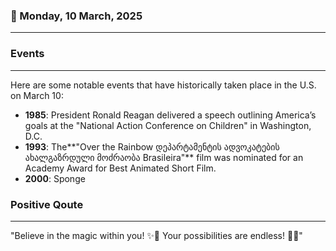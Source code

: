 ### 📅 Monday, 10 March, 2025
------
### Events
------
Here are some notable events that have historically taken place in the U.S. on March 10:

- **1985**: President Ronald Reagan delivered a speech outlining America’s goals at the "National Action Conference on Children" in Washington, D.C.
- **1993**: The**"Over the Rainbow დეპარტამენტის ადვოკატების ახალგაზრდული მოძრაობა Brasileira"** film was nominated for an Academy Award for Best Animated Short Film. 
- **2000**: Sponge
### Positive Qoute
------
"Believe in the magic within you! ✨🌈 Your possibilities are endless! 🌟💖"
